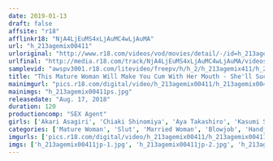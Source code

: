 ```yaml
---
date: 2019-01-13
draft: false
affsite: "r18"
afflinkr18: "NjA4LjEuMS4xLjAuMC4wLjAuMA"
url: "h_213agemix00411"
urloriginal: "http://www.r18.com/videos/vod/movies/detail/-/id=h_213agemix00411"
urlfinal: "http://media.r18.com/track/NjA4LjEuMS4xLjAuMC4wLjAuMA/videos/vod/movies/detail/-/id=h_213agemix00411"
samplevid: "awspv3001.r18.com/litevideo/freepv/h/h_2/h_213agemix411/h_213agemix411_dmb_w.mp4"
title: "This Mature Woman Will Make You Cum With Her Mouth - She'll Suck Your Cock So Hard And So Deep It'll Disappear Down Her Mouth As She Continues To Assault You With An Oral Attack So Exquisite, You'll Think You Went To Heaven -"
mainimgurl: "pics.r18.com/digital/video/h_213agemix00411/h_213agemix00411ps.jpg"
mainimgs: "h_213agemix00411ps.jpg"
releasedate: "Aug. 17, 2018"
duration: 120
productioncomp: "SEX Agent"
girls: ['Akari Asagiri', 'Chiaki Shinomiya', 'Aya Takashiro', 'Kasumi Shimazaki', 'Keiko Ninomiya', 'Yuko Masuda', 'Ryoko Fukuda']
categories: ['Mature Woman', 'Slut', 'Married Woman', 'Blowjob', 'Handjob', 'Deep Throat', 'Hi-Def']
imgurls: ['pics.r18.com/digital/video/h_213agemix00411/h_213agemix00411jp-1.jpg', 'pics.r18.com/digital/video/h_213agemix00411/h_213agemix00411jp-2.jpg', 'pics.r18.com/digital/video/h_213agemix00411/h_213agemix00411jp-3.jpg', 'pics.r18.com/digital/video/h_213agemix00411/h_213agemix00411jp-4.jpg', 'pics.r18.com/digital/video/h_213agemix00411/h_213agemix00411jp-5.jpg', 'pics.r18.com/digital/video/h_213agemix00411/h_213agemix00411jp-6.jpg', 'pics.r18.com/digital/video/h_213agemix00411/h_213agemix00411jp-7.jpg', 'pics.r18.com/digital/video/h_213agemix00411/h_213agemix00411jp-8.jpg', 'pics.r18.com/digital/video/h_213agemix00411/h_213agemix00411jp-9.jpg', 'pics.r18.com/digital/video/h_213agemix00411/h_213agemix00411jp-10.jpg', 'pics.r18.com/digital/video/h_213agemix00411/h_213agemix00411jp-11.jpg', 'pics.r18.com/digital/video/h_213agemix00411/h_213agemix00411jp-12.jpg', 'pics.r18.com/digital/video/h_213agemix00411/h_213agemix00411jp-13.jpg', 'pics.r18.com/digital/video/h_213agemix00411/h_213agemix00411jp-14.jpg', 'pics.r18.com/digital/video/h_213agemix00411/h_213agemix00411jp-15.jpg', 'pics.r18.com/digital/video/h_213agemix00411/h_213agemix00411jp-16.jpg', 'pics.r18.com/digital/video/h_213agemix00411/h_213agemix00411jp-17.jpg', 'pics.r18.com/digital/video/h_213agemix00411/h_213agemix00411jp-18.jpg', 'pics.r18.com/digital/video/h_213agemix00411/h_213agemix00411jp-19.jpg', 'pics.r18.com/digital/video/h_213agemix00411/h_213agemix00411jp-20.jpg']
imgs: ['h_213agemix00411jp-1.jpg', 'h_213agemix00411jp-2.jpg', 'h_213agemix00411jp-3.jpg', 'h_213agemix00411jp-4.jpg', 'h_213agemix00411jp-5.jpg', 'h_213agemix00411jp-6.jpg', 'h_213agemix00411jp-7.jpg', 'h_213agemix00411jp-8.jpg', 'h_213agemix00411jp-9.jpg', 'h_213agemix00411jp-10.jpg', 'h_213agemix00411jp-11.jpg', 'h_213agemix00411jp-12.jpg', 'h_213agemix00411jp-13.jpg', 'h_213agemix00411jp-14.jpg', 'h_213agemix00411jp-15.jpg', 'h_213agemix00411jp-16.jpg', 'h_213agemix00411jp-17.jpg', 'h_213agemix00411jp-18.jpg', 'h_213agemix00411jp-19.jpg', 'h_213agemix00411jp-20.jpg']
---
```

